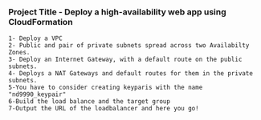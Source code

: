 ### Project Title - Deploy a high-availability web app using CloudFormation
    1- Deploy a VPC
    2- Public and pair of private subnets spread across two Availabilty Zones.  
    3- Deploy an Internet Gateway, with a default route on the public subnets. 
    4- Deploys a NAT Gateways and default routes for them in the private subnets.
    5-You have to consider creating keyparis with the name "nd9990_keypair"
    6-Build the load balance and the target group
    7-Output the URL of the loadbalancer and here you go!